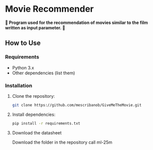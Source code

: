 <a name="top"></a>
# Movie Recommender

**🤖 Program used for the recommendation of movies similar to the film written as input parameter. 🤖**

<a name="use"></a>
## How to Use
<a name="requirements"></a>
### Requirements

- Python 3.x
- Other dependencies (list them)

<a name="installation"></a>
### Installation

1. Clone the repository:

   ```bash
   git clone https://github.com/mescribanob/GiveMeTheMovie.git

2. Install dependencies:

   ```bash
   pip install -r requirements.txt

3. Download the datasheet
   
   Download the folder in the repository call ml-25m
